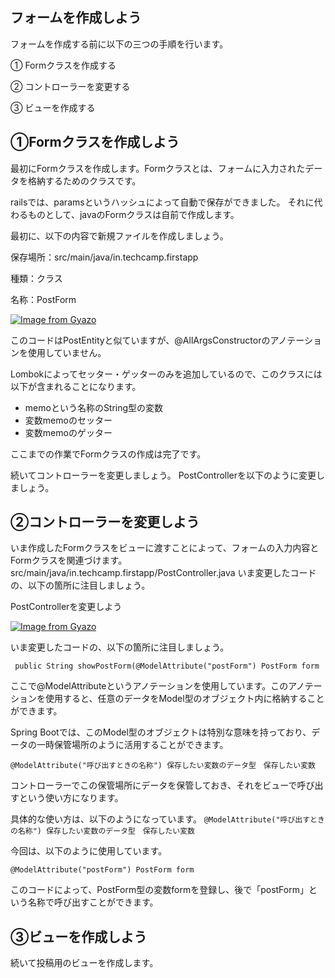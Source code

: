 ## フォームを作成しよう
フォームを作成する前に以下の三つの手順を行います。

① Formクラスを作成する


② コントローラーを変更する


③ ビューを作成する

## ①Formクラスを作成しよう
最初にFormクラスを作成します。Formクラスとは、フォームに入力されたデータを格納するためのクラスです。


railsでは、paramsというハッシュによって自動で保存ができました。
それに代わるものとして、javaのFormクラスは自前で作成します。


最初に、以下の内容で新規ファイルを作成しましょう。

保存場所：src/main/java/in.techcamp.firstapp


種類：クラス


名称：PostForm

[![Image from Gyazo](https://i.gyazo.com/d3223be686bd849b0328ca9081856a58.png)](https://gyazo.com/d3223be686bd849b0328ca9081856a58)



このコードはPostEntityと似ていますが、@AllArgsConstructorのアノテーションを使用していません。

Lombokによってセッター・ゲッターのみを追加しているので、このクラスには以下が含まれることになります。

- memoという名称のString型の変数
- 変数memoのセッター
- 変数memoのゲッター

ここまでの作業でFormクラスの作成は完了です。

続いてコントローラーを変更しましょう。
PostControllerを以下のように変更しましょう。



##  ②コントローラーを変更しよう
いま作成したFormクラスをビューに渡すことによって、フォームの入力内容とFormクラスを関連づけます。
src/main/java/in.techcamp.firstapp/PostController.java
いま変更したコードの、以下の箇所に注目しましょう。


PostControllerを変更しよう

[![Image from Gyazo](https://i.gyazo.com/eb0825b3048a4c02df7d0e7e568d0fff.png)](https://gyazo.com/eb0825b3048a4c02df7d0e7e568d0fff)

いま変更したコードの、以下の箇所に注目しましょう。

` public String showPostForm(@ModelAttribute("postForm") PostForm form`

ここで@ModelAttributeというアノテーションを使用しています。このアノテーションを使用すると、任意のデータをModel型のオブジェクト内に格納することができます。

Spring Bootでは、このModel型のオブジェクトは特別な意味を持っており、データの一時保管場所のように活用することができます。




`@ModelAttribute("呼び出すときの名称") 保存したい変数のデータ型　保存したい変数`


コントローラーでこの保管場所にデータを保管しておき、それをビューで呼び出すという使い方になります。

具体的な使い方は、以下のようになっています。
`@ModelAttribute("呼び出すときの名称") 保存したい変数のデータ型　保存したい変数`

今回は、以下のように使用しています。

`@ModelAttribute("postForm") PostForm form`

このコードによって、PostForm型の変数formを登録し、後で「postForm」という名称で呼び出すことができます。


##  ③ビューを作成しよう

続いて投稿用のビューを作成します。
